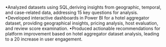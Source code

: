 •Analyzed datasets using SQL,deriving insights from geographic, temporal, and case-related data, addressing 15 key questions for analysis.
•Developed interactive dashboards in Power BI for a hotel aggregator dataset, providing geographical insights, pricing analysis, host evaluation, and review score examination.
•Produced actionable recommendations for platform improvement based on hotel aggregator dataset analysis, leading to a 20 increase in user engagement.
